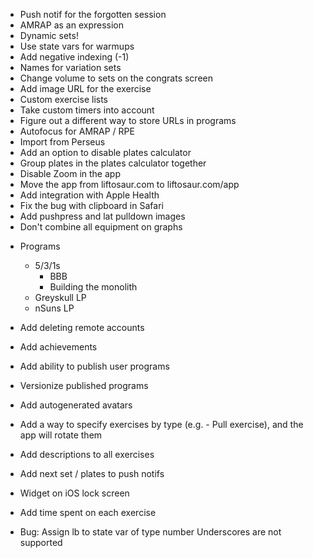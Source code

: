 - Push notif for the forgotten session
- AMRAP as an expression
- Dynamic sets!
- Use state vars for warmups
- Add negative indexing (-1)
- Names for variation sets
- Change volume to sets on the congrats screen
- Add image URL for the exercise
- Custom exercise lists
- Take custom timers into account
- Figure out a different way to store URLs in programs
- Autofocus for AMRAP / RPE
- Import from Perseus
- Add an option to disable plates calculator
- Group plates in the plates calculator together
- Disable Zoom in the app
- Move the app from liftosaur.com to liftosaur.com/app
- Add integration with Apple Health
- Fix the bug with clipboard in Safari
- Add pushpress and lat pulldown images
- Don't combine all equipment on graphs

* Programs
  - 5/3/1s
    - BBB
    - Building the monolith
  - Greyskull LP
  - nSuns LP
* Add deleting remote accounts
* Add achievements
* Add ability to publish user programs
* Versionize published programs
* Add autogenerated avatars
* Add a way to specify exercises by type (e.g. - Pull exercise), and the app will rotate them
* Add descriptions to all exercises
* Add next set / plates to push notifs
* Widget on iOS lock screen
* Add time spent on each exercise

* Bug:
  Assign lb to state var of type number
  Underscores are not supported
